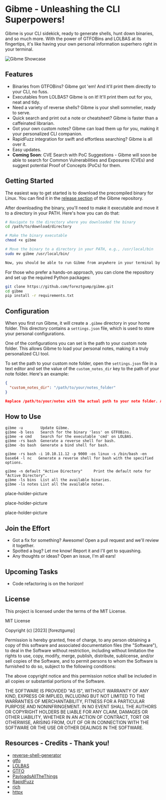 # Gibme - Unleashing the CLI Superpowers!

Gibme is your CLI sidekick, ready to generate shells, hunt down binaries, and so much more. With the power of GTFOBins and LOLBAS at its fingertips, it's like having your own personal information superhero right in your terminal.

![Gibme Showcase](./imgs/gibme.gif)

## Features

- Binaries from GTFOBins? Gibme got 'em! And it'll print them directly to your CLI, no fuss.
- Executables from LOLBAS? Gibme is on it! It'll print them out for you, neat and tidy.
- Need a variety of reverse shells? Gibme is your shell sommelier, ready to serve.
- Quick search and print out a note or cheatsheet? Gibme is faster than a caffeinated librarian.
- Got your own custom notes? Gibme can load them up for you, making it your personalized CLI companion.
- RapidFuzz integration for swift and effortless searching? Gibme is all over it.
- Easy updates.
- **Coming Soon**: CVE Search with PoC Suggestions - Gibme will soon be able to search for Common Vulnerabilities and Exposures (CVEs) and suggest potential Proof of Concepts (PoCs) for them.

## Getting Started

The easiest way to get started is to download the precompiled binary for Linux. You can find it in the [release section](https://github.com/foreztgump/gibme/releases) of the Gibme repository.

After downloading the binary, you'll need to make it executable and move it to a directory in your PATH. Here's how you can do that:

```sh
# Navigate to the directory where you downloaded the binary
cd /path/to/download/directory

# Make the binary executable
chmod +x gibme

# Move the binary to a directory in your PATH, e.g., /usr/local/bin
sudo mv gibme /usr/local/bin/

Now, you should be able to run Gibme from anywhere in your terminal by simply typing gibme.
```

For those who prefer a hands-on approach, you can clone the repository and set up the required Python packages:

```sh
git clone https://github.com/foreztgump/gibme.git
cd gibme
pip install -r requirements.txt
```

## Configuration

When you first run Gibme, it will create a `.gibme` directory in your home folder. This directory contains a `settings.json` file, which is used to store your personal configurations.

One of the configurations you can set is the path to your custom note folder. This allows Gibme to load your personal notes, making it a truly personalized CLI tool.

To set the path to your custom note folder, open the `settings.json` file in a text editor and set the value of the `custom_notes_dir` key to the path of your note folder. Here's an example:

```json
{
  "custom_notes_dir": "/path/to/your/notes_folder"
}

Replace /path/to/your/notes with the actual path to your note folder. After saving the settings.json file, Gibme will load your custom notes the next time you run it. 
```

## How to Use
    gibme -u        Update Gibme.
    gibme -b less   Search for the binary 'less' on GTFOBins.
    gibme -e cmd    Search for the executable 'cmd' on LOLBAS.
    gibme -rs bash  Generate a reverse shell for bash.
    gibme -bs bash  Generate a bind shell for bash.

    gibme -rs bash -i 10.10.11.12 -p 9000 -os linux -s /bin/bash -en base64 -l nc   Generate a reverse shell for bash with the specified options.

    gibme -n default "Active Directory"     Print the default note for "Active Directory".
    gibme -ls bins  List all the available binaries.
    gibme -ls notes List all the available notes.
place-holder-picture

place-holder-picture

place-holder-picture


## Join the Effort

- Got a fix for something? Awesome! Open a pull request and we'll review it together.
- Spotted a bug? Let me know! Report it and I'll get to squashing.
- Any thoughts or ideas? Open an issue, I'm all ears!

## Upcoming Tasks
- Code refactoring is on the horizon!

## License

This project is licensed under the terms of the MIT License. 

MIT License

Copyright (c) [2023] [foreztgump]

Permission is hereby granted, free of charge, to any person obtaining a copy
of this software and associated documentation files (the "Software"), to deal
in the Software without restriction, including without limitation the rights
to use, copy, modify, merge, publish, distribute, sublicense, and/or sell
copies of the Software, and to permit persons to whom the Software is
furnished to do so, subject to the following conditions:

The above copyright notice and this permission notice shall be included in all
copies or substantial portions of the Software.

THE SOFTWARE IS PROVIDED "AS IS", WITHOUT WARRANTY OF ANY KIND, EXPRESS OR
IMPLIED, INCLUDING BUT NOT LIMITED TO THE WARRANTIES OF MERCHANTABILITY,
FITNESS FOR A PARTICULAR PURPOSE AND NONINFRINGEMENT. IN NO EVENT SHALL THE
AUTHORS OR COPYRIGHT HOLDERS BE LIABLE FOR ANY CLAIM, DAMAGES OR OTHER
LIABILITY, WHETHER IN AN ACTION OF CONTRACT, TORT OR OTHERWISE, ARISING FROM,
OUT OF OR IN CONNECTION WITH THE SOFTWARE OR THE USE OR OTHER DEALINGS IN THE
SOFTWARE.

## Resources - Credits - Thank you!

- [reverse-shell-generator](https://github.com/0dayCTF/reverse-shell-generator)
- [gtfo](https://github.com/mzfr/gtfo)
- [LOLBAS](https://github.com/LOLBAS-Project/LOLBAS)
- [GTFO](https://github.com/GTFOBins/GTFOBins.github.io)
- [PayloadsAllTheThings](https://github.com/swisskyrepo/PayloadsAllTheThings/)
- [RapidFuzz](https://github.com/maxbachmann/RapidFuzz/)
- [rich](https://github.com/Textualize/rich)
- [httpx](https://github.com/encode/httpx)

